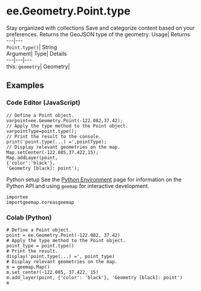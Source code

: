  
#  ee.Geometry.Point.type
Stay organized with collections  Save and categorize content based on your preferences. 
Returns the GeoJSON type of the geometry. Usage| Returns  
---|---  
`Point.type()`| String  
Argument| Type| Details  
---|---|---  
this: `geometry`| Geometry|   
## Examples
### Code Editor (JavaScript)
```
// Define a Point object.
varpoint=ee.Geometry.Point(-122.082,37.42);
// Apply the type method to the Point object.
varpointType=point.type();
// Print the result to the console.
print('point.type(...) =',pointType);
// Display relevant geometries on the map.
Map.setCenter(-122.085,37.422,15);
Map.addLayer(point,
{'color':'black'},
'Geometry [black]: point');
```

Python setup
See the [ Python Environment](https://developers.google.com/earth-engine/guides/python_install) page for information on the Python API and using `geemap` for interactive development.
```
importee
importgeemap.coreasgeemap
```

### Colab (Python)
```
# Define a Point object.
point = ee.Geometry.Point(-122.082, 37.42)
# Apply the type method to the Point object.
point_type = point.type()
# Print the result.
display('point.type(...) =', point_type)
# Display relevant geometries on the map.
m = geemap.Map()
m.set_center(-122.085, 37.422, 15)
m.add_layer(point, {'color': 'black'}, 'Geometry [black]: point')
m
```

